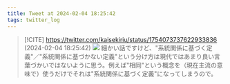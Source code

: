 ```yaml
---
title: Tweet at 2024-02-04 18:25:42
tags: twitter_log
---
```


> [!CITE] https://twitter.com/kaisekiriu/status/1754073737622933836 (2024-02-04 18:25:42)
> ![](https://twitter.com/kaisekiriu/status/1754073737622933836)
> 細かい話ですけど、"系統関係に基づく定義"／"系統関係に基づかない定義"という分け方は現代ではあまり良い言葉づかいではないように思う。例えば"相同"という概念を（現在主流の意味で）使うだけでそれは"系統関係に基づく定義"になってしまうので。

